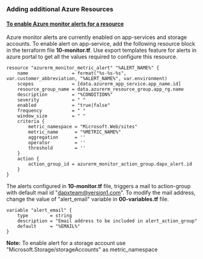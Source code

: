 ### Adding additional Azure Resources

#### <u> To enable Azure monitor alerts for a resource </u>

Azure monitor alerts are currently enabled on app-services and storage accounts. To enable alert on app-service, add the following resource block in the terraform file **10-monitor.tf**. Use export templates feature for alerts in azure portal to get all the values required to configure this resource.

    resource "azurerm_monitor_metric_alert" "%ALERT_NAME%" {
        name                = format("%s-%s-%s", var.customer_abbreviation, "%ALERT_NAME%", var.environment)
        scopes              = [data.azurerm_app_service.app_name.id]
        resource_group_name = data.azurerm_resource_group.app_rg.name
        description         = "%CONDITION%"
        severity            = " "
        enabled             = "true|false"
        frequency           = " "
        window_size         = " "
        criteria {
            metric_namespace = "Microsoft.Web/sites"
            metric_name      = "%METRIC_NAME%" 
            aggregation      = ''
            operator         = ''
            threshold        = ''
        }
        action {
            action_group_id = azurerm_monitor_action_group.dapx_alert.id
        }
    }
    
The alerts configured in **10-monitor.tf** file, triggers a mail to action-group with default mail id "dapxteam@version1.com". To modify the mail address, change the value of "alert_email" variable in **00-variables.tf** file.

    variable "alert_email" {
        type        = string
        description = "Email address to be included in alert_action_group"
        default     = "%EMAIL%"
    }

**Note:** To enable alert for a storage account use "Microsoft.Storage/storageAccounts" as metric_namespace

